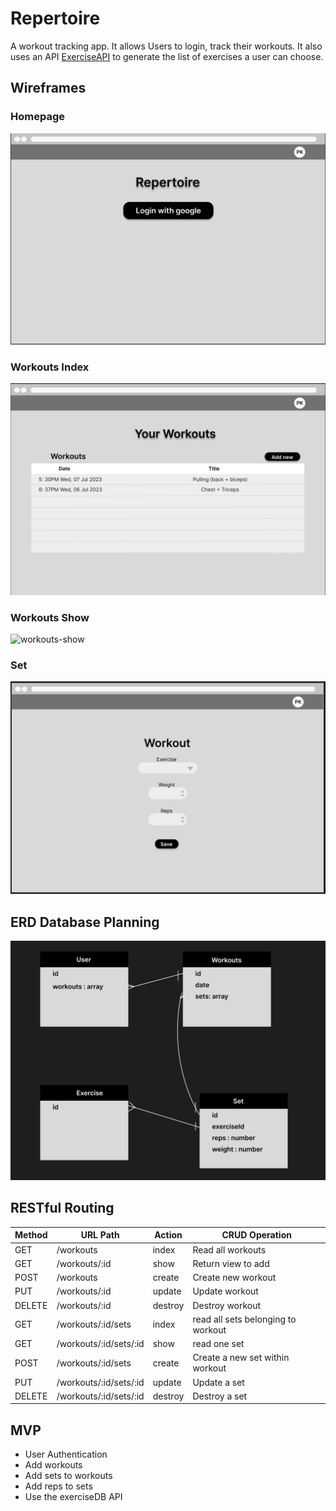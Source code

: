 # Repertoire
A workout tracking app. It allows Users to login, track their workouts.
It also uses an API [ExerciseAPI](https://rapidapi.com/justin-WFnsXH_t6/api/exercisedb/details) to generate the list of exercises a user can choose. 

## Wireframes
### Homepage
![Homepage](./public/images/homepage.png)
### Workouts Index
![workouts](./public/images/workouts.png)
### Workouts Show
![workouts-show](./public/images/workouts-show.png)
### Set
![workouts](./public/images/set.png)

## ERD Database Planning
![ERD](./public/images/ERD.png)

## RESTful Routing 
| Method | URL Path               | Action  | CRUD Operation                     |
|--------|------------------------|---------|------------------------------------|
| GET    | /workouts              | index   | Read all workouts                  |
| GET    | /workouts/:id          | show    | Return view to add                 |
| POST   | /workouts              | create  | Create new workout                 |
| PUT    | /workouts/:id          | update  | Update workout                     |
| DELETE | /workouts/:id          | destroy | Destroy workout                    |
| GET    | /workouts/:id/sets     | index   | read all sets belonging to workout |
| GET    | /workouts/:id/sets/:id | show    | read one set                       |
| POST   | /workouts/:id/sets     | create  | Create a new set within workout    |
| PUT    | /workouts/:id/sets/:id | update  | Update a set                       |
| DELETE | /workouts/:id/sets/:id | destroy | Destroy a set                      |

## MVP
* User Authentication
* Add workouts
* Add sets to workouts
* Add reps to sets
* Use the exerciseDB API


